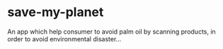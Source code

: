 # save-my-planet
An app which help consumer to avoid palm oil by scanning products, in order to avoid environmental disaster...
